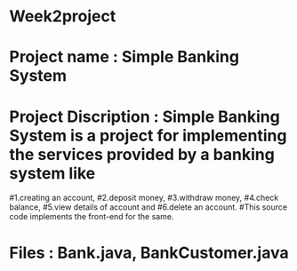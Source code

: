 # Week2project
# Project name : Simple Banking System

# Project Discription : Simple Banking System is a project for implementing the services provided by a banking system like 
#1.creating an account, 
#2.deposit money, 
#3.withdraw money, 
#4.check balance, 
#5.view details of account and 
#6.delete an account. 
#This source code implements the front-end for the same.

# Files : Bank.java, BankCustomer.java
